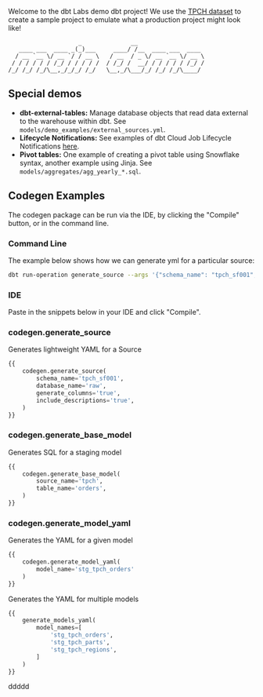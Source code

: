 Welcome to the dbt Labs demo dbt project! We use the [TPCH dataset](https://docs.snowflake.com/en/user-guide/sample-data-tpch.html) to create a sample project to emulate what a production project might look like!

                        _              __                   
       ____ ___  ____ _(_)___     ____/ /__  ____ ___  ____ 
      / __ `__ \/ __ `/ / __ \   / __  / _ \/ __ `__ \/ __ \
     / / / / / / /_/ / / / / /  / /_/ /  __/ / / / / / /_/ /
    /_/ /_/ /_/\__,_/_/_/ /_/   \__,_/\___/_/ /_/ /_/\____/ 

## Special demos

- **dbt-external-tables:** Manage database objects that read data external to the warehouse within dbt. See `models/demo_examples/external_sources.yml`.
- **Lifecycle Notifications:** See examples of dbt Cloud Job Lifecycle Notifications [here](https://gist.github.com/boxysean/3166b3ac55801685b6d275e9a9ddd5ee).
- **Pivot tables:** One example of creating a pivot table using Snowflake syntax, another example using Jinja. See `models/aggregates/agg_yearly_*.sql`.

## Codegen Examples

The codegen package can be run via the IDE, by clicking the "Compile" button, or in the command line.

### Command Line

The example below shows how we can generate yml for a particular source:

```bash
dbt run-operation generate_source --args '{"schema_name": "tpch_sf001", "database_name": "raw", "generate_columns": "true", "include_descriptions": "true"}'
```

### IDE

Paste in the snippets below in your IDE and click "Compile".

### codegen.generate_source

Generates lightweight YAML for a Source
```sql
{{
    codegen.generate_source(
        schema_name='tpch_sf001',
        database_name='raw',
        generate_columns='true',
        include_descriptions='true',
    )
}}
```

### codegen.generate_base_model

Generates SQL for a staging model
```sql
{{
    codegen.generate_base_model(
        source_name='tpch',
        table_name='orders',
    )
}}
```

### codegen.generate_model_yaml

Generates the YAML for a given model
```sql
{{ 
    codegen.generate_model_yaml(
        model_name='stg_tpch_orders'
    )
}}
```

Generates the YAML for multiple models
```sql
{{ 
    generate_models_yaml(
        model_names=[
            'stg_tpch_orders',
            'stg_tpch_parts',
            'stg_tpch_regions',
        ]
    )
}}
```

ddddd
